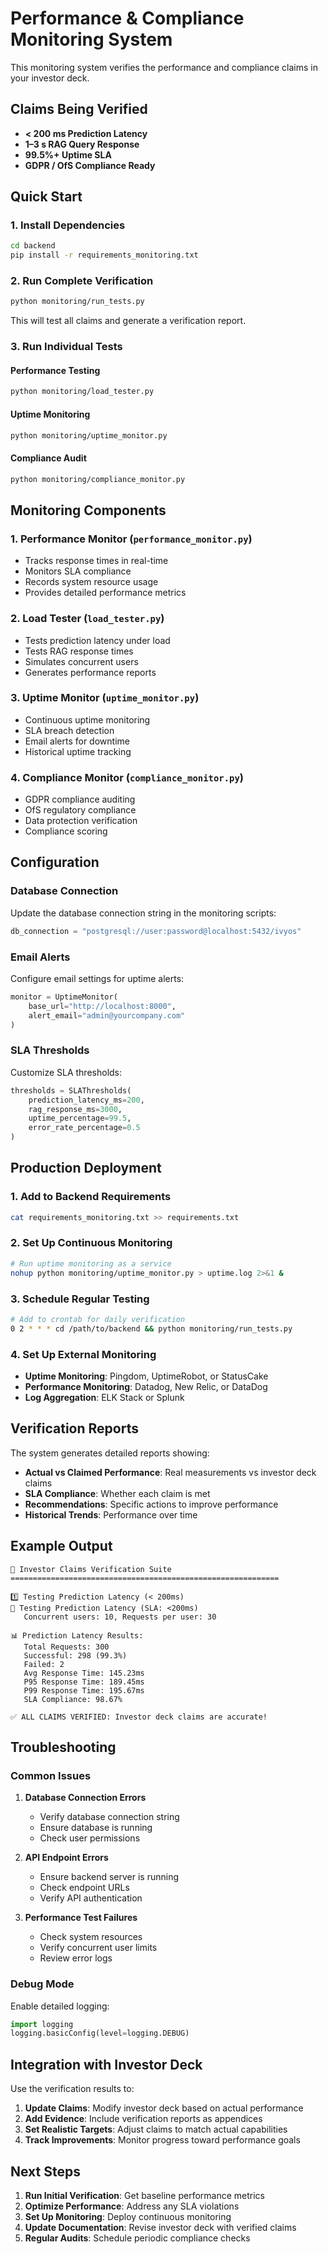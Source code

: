 # Performance & Compliance Monitoring System

This monitoring system verifies the performance and compliance claims in your investor deck.

## Claims Being Verified

- **< 200 ms Prediction Latency**
- **1–3 s RAG Query Response** 
- **99.5%+ Uptime SLA**
- **GDPR / OfS Compliance Ready**

## Quick Start

### 1. Install Dependencies

```bash
cd backend
pip install -r requirements_monitoring.txt
```

### 2. Run Complete Verification

```bash
python monitoring/run_tests.py
```

This will test all claims and generate a verification report.

### 3. Run Individual Tests

#### Performance Testing
```bash
python monitoring/load_tester.py
```

#### Uptime Monitoring
```bash
python monitoring/uptime_monitor.py
```

#### Compliance Audit
```bash
python monitoring/compliance_monitor.py
```

## Monitoring Components

### 1. Performance Monitor (`performance_monitor.py`)
- Tracks response times in real-time
- Monitors SLA compliance
- Records system resource usage
- Provides detailed performance metrics

### 2. Load Tester (`load_tester.py`)
- Tests prediction latency under load
- Tests RAG response times
- Simulates concurrent users
- Generates performance reports

### 3. Uptime Monitor (`uptime_monitor.py`)
- Continuous uptime monitoring
- SLA breach detection
- Email alerts for downtime
- Historical uptime tracking

### 4. Compliance Monitor (`compliance_monitor.py`)
- GDPR compliance auditing
- OfS regulatory compliance
- Data protection verification
- Compliance scoring

## Configuration

### Database Connection
Update the database connection string in the monitoring scripts:

```python
db_connection = "postgresql://user:password@localhost:5432/ivyos"
```

### Email Alerts
Configure email settings for uptime alerts:

```python
monitor = UptimeMonitor(
    base_url="http://localhost:8000",
    alert_email="admin@yourcompany.com"
)
```

### SLA Thresholds
Customize SLA thresholds:

```python
thresholds = SLAThresholds(
    prediction_latency_ms=200,
    rag_response_ms=3000,
    uptime_percentage=99.5,
    error_rate_percentage=0.5
)
```

## Production Deployment

### 1. Add to Backend Requirements
```bash
cat requirements_monitoring.txt >> requirements.txt
```

### 2. Set Up Continuous Monitoring
```bash
# Run uptime monitoring as a service
nohup python monitoring/uptime_monitor.py > uptime.log 2>&1 &
```

### 3. Schedule Regular Testing
```bash
# Add to crontab for daily verification
0 2 * * * cd /path/to/backend && python monitoring/run_tests.py
```

### 4. Set Up External Monitoring
- **Uptime Monitoring**: Pingdom, UptimeRobot, or StatusCake
- **Performance Monitoring**: Datadog, New Relic, or DataDog
- **Log Aggregation**: ELK Stack or Splunk

## Verification Reports

The system generates detailed reports showing:

- **Actual vs Claimed Performance**: Real measurements vs investor deck claims
- **SLA Compliance**: Whether each claim is met
- **Recommendations**: Specific actions to improve performance
- **Historical Trends**: Performance over time

## Example Output

```
🎯 Investor Claims Verification Suite
============================================================

1️⃣ Testing Prediction Latency (< 200ms)
🧪 Testing Prediction Latency (SLA: <200ms)
   Concurrent users: 10, Requests per user: 30

📊 Prediction Latency Results:
   Total Requests: 300
   Successful: 298 (99.3%)
   Failed: 2
   Avg Response Time: 145.23ms
   P95 Response Time: 189.45ms
   P99 Response Time: 195.67ms
   SLA Compliance: 98.67%

✅ ALL CLAIMS VERIFIED: Investor deck claims are accurate!
```

## Troubleshooting

### Common Issues

1. **Database Connection Errors**
   - Verify database connection string
   - Ensure database is running
   - Check user permissions

2. **API Endpoint Errors**
   - Ensure backend server is running
   - Check endpoint URLs
   - Verify API authentication

3. **Performance Test Failures**
   - Check system resources
   - Verify concurrent user limits
   - Review error logs

### Debug Mode

Enable detailed logging:

```python
import logging
logging.basicConfig(level=logging.DEBUG)
```

## Integration with Investor Deck

Use the verification results to:

1. **Update Claims**: Modify investor deck based on actual performance
2. **Add Evidence**: Include verification reports as appendices
3. **Set Realistic Targets**: Adjust claims to match actual capabilities
4. **Track Improvements**: Monitor progress toward performance goals

## Next Steps

1. **Run Initial Verification**: Get baseline performance metrics
2. **Optimize Performance**: Address any SLA violations
3. **Set Up Monitoring**: Deploy continuous monitoring
4. **Update Documentation**: Revise investor deck with verified claims
5. **Regular Audits**: Schedule periodic compliance checks
